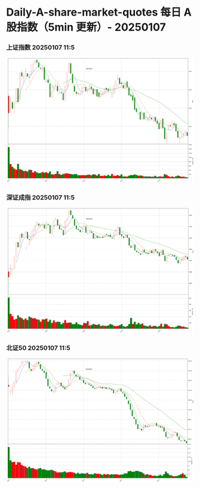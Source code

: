 
# Daily-A-share-market-quotes 每日 A 股指数（5min 更新）- 20250107

### 上证指数 20250107 11:5
![](./fig/2025/1/20250107-sh000001.png)

### 深证成指 20250107 11:5
![](./fig/2025/1/20250107-sz399001.png)

### 北证50 20250107 11:5
![](./fig/2025/1/20250107-bj899050.png)
